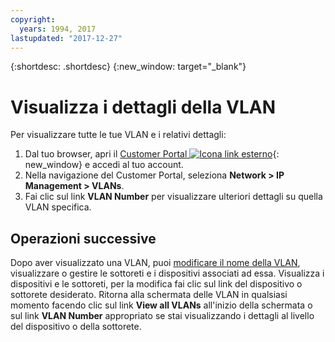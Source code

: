 ```yaml
---
copyright:
  years: 1994, 2017
lastupdated: "2017-12-27"
---
```

{:shortdesc: .shortdesc}
{:new_window: target="_blank"}

# Visualizza i dettagli della VLAN

Per visualizzare tutte le tue VLAN e i relativi dettagli: 

1. Dal tuo browser, apri il [Customer Portal ![Icona link esterno](../../icons/launch-glyph.svg "Icona link esterno")](https://control.softlayer.com/){: new_window} e accedi al tuo account.
2. Nella navigazione del Customer Portal, seleziona **Network > IP Management > VLANs**.
3. Fai clic sul link **VLAN Number** per visualizzare ulteriori dettagli su quella VLAN specifica.

## Operazioni successive

Dopo aver visualizzato una VLAN, puoi [modificare il nome della VLAN](edit-vlan.html), visualizzare o gestire le sottoreti e i dispositivi associati ad essa. Visualizza i dispositivi e le sottoreti, per la modifica fai clic sul link del dispositivo o sottorete desiderato. Ritorna alla schermata delle VLAN in qualsiasi momento facendo clic sul link **View all VLANs** all'inizio della schermata o sul link **VLAN Number** appropriato se stai visualizzando i dettagli al livello del dispositivo o della sottorete.
